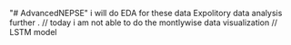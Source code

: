 "# AdvancedNEPSE" 
i will do EDA for these data Expolitory data analysis further .
// today i am not able to do the montlywise data visualization 
// LSTM model 